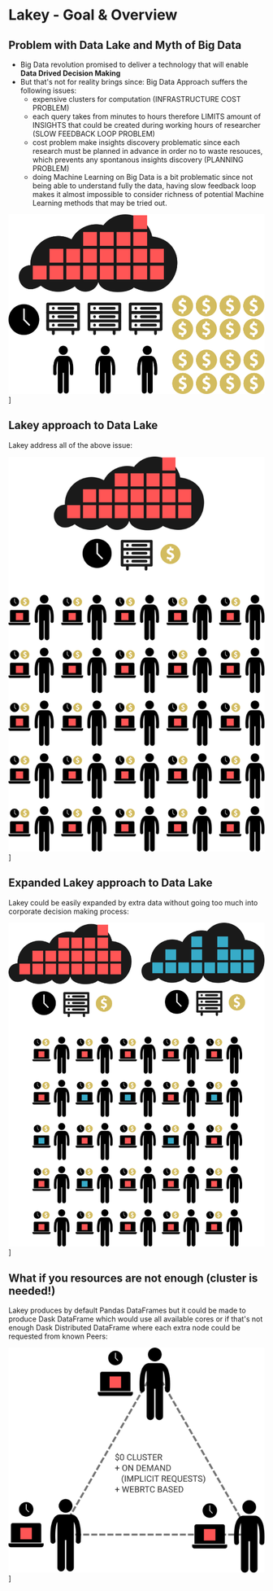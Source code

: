 
# Lakey - Goal & Overview

## Problem with Data Lake and Myth of Big Data

- Big Data revolution promised to deliver a technology that will enable **Data Drived Decision Making**
- But that's not for reality brings since: Big Data Approach suffers the following issues:
    - expensive clusters for computation (INFRASTRUCTURE COST PROBLEM)
    - each query takes from minutes to hours therefore LIMITS amount of INSIGHTS that could be created during working hours of researcher (SLOW FEEDBACK LOOP PROBLEM)
    - cost problem make insights discovery problematic since each research must be planned in advance in order no to waste resouces, which prevents any spontanous insights discovery (PLANNING PROBLEM)
    - doing Machine Learning on Big Data is a bit problematic since not being able to understand fully the data, having slow feedback loop makes it almost impossible to consider richness of potential Machine Learning methods that may be tried out. 

![data_lake_classical_view](./assets/data_lake_classical_view.png)]

## Lakey approach to Data Lake

Lakey address all of the above issue:

![data_lake_lakey_view](./assets/data_lake_lakey_view.png)]

## Expanded Lakey approach to Data Lake

Lakey could be easily expanded by extra data without going too much into corporate decision making process:

![data_lake_lakey_expanded_view](./assets/data_lake_lakey_expanded_view.png)]

## What if you resources are not enough (cluster is needed!)

Lakey produces by default Pandas DataFrames but it could be made to produce Dask DataFrame which would use all available cores or if that's not enough Dask Distributed DataFrame where each extra node could be requested from known Peers:

![lakey_ondemand_cluster](./assets/lakey_ondemand_cluster.png)]
